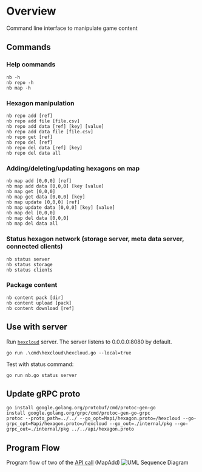  # Overview
Command line interface to manipulate game content

## Commands
### Help commands
    nb -h
    nb repo -h
    nb map -h

### Hexagon manipulation
    nb repo add [ref]
    nb repo add file [file.csv]
    nb repo add data [ref] [key] [value]
    nb repo add data file [file.csv]
    nb repo get [ref]
    nb repo del [ref]
    nb repo del data [ref] [key]
    nb repo del data all

### Adding/deleting/updating hexagons on map
    nb map add [0,0,0] [ref]
    nb map add data [0,0,0] [key [value]
    nb map get [0,0,0]
    nb map get data [0,0,0] [key]
    nb map update [0,0,0] [ref]
    nb map update data [0,0,0] [key] [value]
    nb map del [0,0,0]
    nb map del data [0,0,0]
    nb map del data all
    
### Status hexagon network (storage server, meta data server, connected clients)
    nb status server
    nb status storage
    nb status clients

### Package content
    nb content pack [dir]
    nb content upload [pack]
    nb content download [ref]

## Use with server
Run [`hexcloud`](https://github.com/3vilM33pl3/hexcloud) server. The server listens to 0.0.0.0:8080 by default.

`go run .\cmd\hexcloud\hexcloud.go --local=true`

Test with status command:

`go run nb.go status server`

## Update gRPC proto
```shell
go install google.golang.org/protobuf/cmd/protoc-gen-go
install google.golang.org/grpc/cmd/protoc-gen-go-grpc
protoc --proto_path=../../ --go_opt=Mapi/hexagon.proto=/hexcloud --go-grpc_opt=Mapi/hexagon.proto=/hexcloud --go_out=./internal/pkg --go-grpc_out=./internal/pkg ../../api/hexagon.proto
```

## Program Flow
Program flow of two of the [API call](./api/hexagon.proto) (MapAdd)
![UML Sequence Diagram](./images/hexcli.svg)